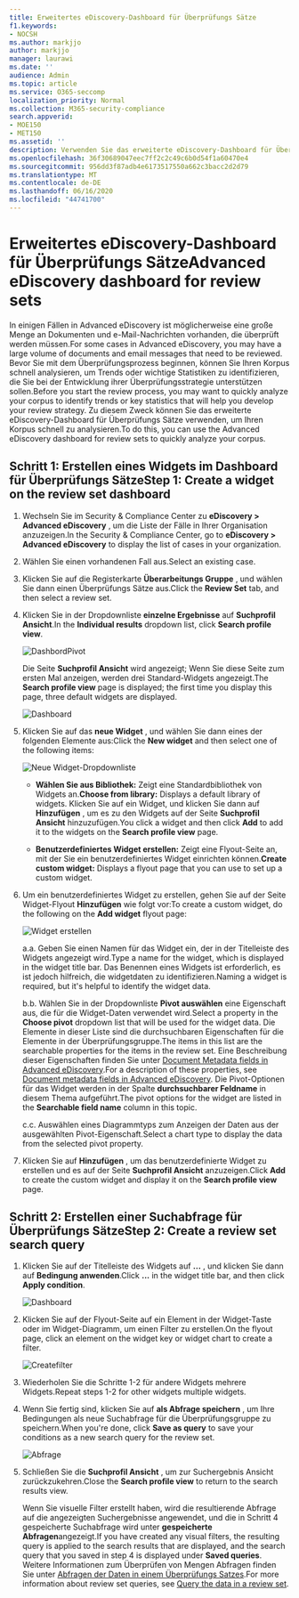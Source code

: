 ```yaml
---
title: Erweitertes eDiscovery-Dashboard für Überprüfungs Sätze
f1.keywords:
- NOCSH
ms.author: markjjo
author: markjjo
manager: laurawi
ms.date: ''
audience: Admin
ms.topic: article
ms.service: O365-seccomp
localization_priority: Normal
ms.collection: M365-security-compliance
search.appverid:
- MOE150
- MET150
ms.assetid: ''
description: Verwenden Sie das erweiterte eDiscovery-Dashboard für Überprüfungs Sätze, um Ihren Korpus schnell zu analysieren, um Trends oder wichtige Statistiken zu identifizieren, mit denen Sie Ihre Überprüfungsstrategie entwickeln können.
ms.openlocfilehash: 36f30689047eec7ff2c2c49c6b0d54f1a60470e4
ms.sourcegitcommit: 956dd3f87adb4e6173517550a662c3bacc2d2d79
ms.translationtype: MT
ms.contentlocale: de-DE
ms.lasthandoff: 06/16/2020
ms.locfileid: "44741700"
---
```

# <a name="advanced-ediscovery-dashboard-for-review-sets"></a><span data-ttu-id="c4bea-103">Erweitertes eDiscovery-Dashboard für Überprüfungs Sätze</span><span class="sxs-lookup"><span data-stu-id="c4bea-103">Advanced eDiscovery dashboard for review sets</span></span>

<span data-ttu-id="c4bea-104">In einigen Fällen in Advanced eDiscovery ist möglicherweise eine große Menge an Dokumenten und e-Mail-Nachrichten vorhanden, die überprüft werden müssen.</span><span class="sxs-lookup"><span data-stu-id="c4bea-104">For some cases in Advanced eDiscovery, you may have a large volume of documents and email messages that need to be reviewed.</span></span> <span data-ttu-id="c4bea-105">Bevor Sie mit dem Überprüfungsprozess beginnen, können Sie Ihren Korpus schnell analysieren, um Trends oder wichtige Statistiken zu identifizieren, die Sie bei der Entwicklung ihrer Überprüfungsstrategie unterstützen sollen.</span><span class="sxs-lookup"><span data-stu-id="c4bea-105">Before you start the review process, you may want to quickly analyze your corpus to identify trends or key statistics that will help you develop your review strategy.</span></span> <span data-ttu-id="c4bea-106">Zu diesem Zweck können Sie das erweiterte eDiscovery-Dashboard für Überprüfungs Sätze verwenden, um Ihren Korpus schnell zu analysieren.</span><span class="sxs-lookup"><span data-stu-id="c4bea-106">To do this, you can use the Advanced eDiscovery dashboard for review sets to quickly analyze your corpus.</span></span>

## <a name="step-1-create-a-widget-on-the-review-set-dashboard"></a><span data-ttu-id="c4bea-107">Schritt 1: Erstellen eines Widgets im Dashboard für Überprüfungs Sätze</span><span class="sxs-lookup"><span data-stu-id="c4bea-107">Step 1: Create a widget on the review set dashboard</span></span>

1. <span data-ttu-id="c4bea-108">Wechseln Sie im Security & Compliance Center zu **eDiscovery > Advanced eDiscovery** , um die Liste der Fälle in Ihrer Organisation anzuzeigen.</span><span class="sxs-lookup"><span data-stu-id="c4bea-108">In the Security & Compliance Center, go to **eDiscovery > Advanced eDiscovery** to display the list of cases in your organization.</span></span>
  
2. <span data-ttu-id="c4bea-109">Wählen Sie einen vorhandenen Fall aus.</span><span class="sxs-lookup"><span data-stu-id="c4bea-109">Select an existing case.</span></span>
  
3. <span data-ttu-id="c4bea-110">Klicken Sie auf die Registerkarte **Überarbeitungs Gruppe** , und wählen Sie dann einen Überprüfungs Sätze aus.</span><span class="sxs-lookup"><span data-stu-id="c4bea-110">Click the **Review Set** tab, and then select a review set.</span></span>
  
4. <span data-ttu-id="c4bea-111">Klicken Sie in der Dropdownliste **einzelne Ergebnisse** auf **Suchprofil Ansicht**.</span><span class="sxs-lookup"><span data-stu-id="c4bea-111">In the **Individual results** dropdown list, click **Search profile view**.</span></span> 

   ![DashbordPivot](../media/dashboardpivot.png)

   <span data-ttu-id="c4bea-113">Die Seite **Suchprofil Ansicht** wird angezeigt; Wenn Sie diese Seite zum ersten Mal anzeigen, werden drei Standard-Widgets angezeigt.</span><span class="sxs-lookup"><span data-stu-id="c4bea-113">The **Search profile view** page is displayed; the first time you display this page, three default widgets are displayed.</span></span>

   ![Dashboard](../media/dashboardonly.png)
  
5. <span data-ttu-id="c4bea-115">Klicken Sie auf das **neue Widget** , und wählen Sie dann eines der folgenden Elemente aus:</span><span class="sxs-lookup"><span data-stu-id="c4bea-115">Click the **New  widget** and then select one of the following items:</span></span>

   ![Neue Widget-Dropdownliste](../media/NewWidgetDropdownBox.png)

   - <span data-ttu-id="c4bea-117">**Wählen Sie aus Bibliothek:** Zeigt eine Standardbibliothek von Widgets an.</span><span class="sxs-lookup"><span data-stu-id="c4bea-117">**Choose from library:** Displays a default library of widgets.</span></span> <span data-ttu-id="c4bea-118">Klicken Sie auf ein Widget, und klicken Sie dann auf **Hinzufügen** , um es zu den Widgets auf der Seite **Suchprofil Ansicht** hinzuzufügen.</span><span class="sxs-lookup"><span data-stu-id="c4bea-118">You click a widget and then click **Add** to add it to the widgets on the **Search profile view** page.</span></span>
  
   - <span data-ttu-id="c4bea-119">**Benutzerdefiniertes Widget erstellen:** Zeigt eine Flyout-Seite an, mit der Sie ein benutzerdefiniertes Widget einrichten können.</span><span class="sxs-lookup"><span data-stu-id="c4bea-119">**Create custom widget:** Displays a flyout page that you can use to set up a custom widget.</span></span> 

6. <span data-ttu-id="c4bea-120">Um ein benutzerdefiniertes Widget zu erstellen, gehen Sie auf der Seite Widget-Flyout **Hinzufügen** wie folgt vor:</span><span class="sxs-lookup"><span data-stu-id="c4bea-120">To create a custom widget, do the following on the **Add widget** flyout page:</span></span>

   ![Widget erstellen](../media/addwidget.png)

    <span data-ttu-id="c4bea-122">a.</span><span class="sxs-lookup"><span data-stu-id="c4bea-122">a.</span></span> <span data-ttu-id="c4bea-123">Geben Sie einen Namen für das Widget ein, der in der Titelleiste des Widgets angezeigt wird.</span><span class="sxs-lookup"><span data-stu-id="c4bea-123">Type a name for the widget, which is displayed in the widget title bar.</span></span> <span data-ttu-id="c4bea-124">Das Benennen eines Widgets ist erforderlich, es ist jedoch hilfreich, die widgetdaten zu identifizieren.</span><span class="sxs-lookup"><span data-stu-id="c4bea-124">Naming a widget is required, but it's helpful to identify the widget data.</span></span>

    <span data-ttu-id="c4bea-125">b.</span><span class="sxs-lookup"><span data-stu-id="c4bea-125">b.</span></span> <span data-ttu-id="c4bea-126">Wählen Sie in der Dropdownliste **Pivot auswählen** eine Eigenschaft aus, die für die Widget-Daten verwendet wird.</span><span class="sxs-lookup"><span data-stu-id="c4bea-126">Select a property in the **Choose pivot** dropdown list that will be used for the widget data.</span></span> <span data-ttu-id="c4bea-127">Die Elemente in dieser Liste sind die durchsuchbaren Eigenschaften für die Elemente in der Überprüfungsgruppe.</span><span class="sxs-lookup"><span data-stu-id="c4bea-127">The items in this list are the searchable properties for the items in the review set.</span></span> <span data-ttu-id="c4bea-128">Eine Beschreibung dieser Eigenschaften finden Sie unter [Document Metadata fields in Advanced eDiscovery](document-metadata-fields-in-Advanced-eDiscovery.md).</span><span class="sxs-lookup"><span data-stu-id="c4bea-128">For a description of these properties, see [Document metadata fields in Advanced eDiscovery](document-metadata-fields-in-Advanced-eDiscovery.md).</span></span> <span data-ttu-id="c4bea-129">Die Pivot-Optionen für das Widget werden in der Spalte **durchsuchbarer Feldname** in diesem Thema aufgeführt.</span><span class="sxs-lookup"><span data-stu-id="c4bea-129">The pivot options for the widget are listed in the **Searchable field name** column in this topic.</span></span>

    <span data-ttu-id="c4bea-130">c.</span><span class="sxs-lookup"><span data-stu-id="c4bea-130">c.</span></span> <span data-ttu-id="c4bea-131">Auswählen eines Diagrammtyps zum Anzeigen der Daten aus der ausgewählten Pivot-Eigenschaft.</span><span class="sxs-lookup"><span data-stu-id="c4bea-131">Select a chart type to display the data from the selected pivot property.</span></span>

  6. <span data-ttu-id="c4bea-132">Klicken Sie auf **Hinzufügen** , um das benutzerdefinierte Widget zu erstellen und es auf der Seite **Suchprofil Ansicht** anzuzeigen.</span><span class="sxs-lookup"><span data-stu-id="c4bea-132">Click **Add** to create the custom widget and display it on the **Search profile view** page.</span></span>

## <a name="step-2-create-a-review-set-search-query"></a><span data-ttu-id="c4bea-133">Schritt 2: Erstellen einer Suchabfrage für Überprüfungs Sätze</span><span class="sxs-lookup"><span data-stu-id="c4bea-133">Step 2: Create a review set search query</span></span>

1. <span data-ttu-id="c4bea-134">Klicken Sie auf der Titelleiste des Widgets auf **...** , und klicken Sie dann auf **Bedingung anwenden**.</span><span class="sxs-lookup"><span data-stu-id="c4bea-134">Click **...** in the widget title bar, and then click **Apply condition**.</span></span>

   ![Dashboard](../media/searchprofilehome.png)

2. <span data-ttu-id="c4bea-136">Klicken Sie auf der Flyout-Seite auf ein Element in der Widget-Taste oder im Widget-Diagramm, um einen Filter zu erstellen.</span><span class="sxs-lookup"><span data-stu-id="c4bea-136">On the flyout page, click an element on the widget key or widget chart to create a filter.</span></span>

   ![Createfilter](../media/applyconditionfilter.png)

3. <span data-ttu-id="c4bea-138">Wiederholen Sie die Schritte 1-2 für andere Widgets mehrere Widgets.</span><span class="sxs-lookup"><span data-stu-id="c4bea-138">Repeat steps 1-2 for other widgets multiple widgets.</span></span> 

4. <span data-ttu-id="c4bea-139">Wenn Sie fertig sind, klicken Sie auf **als Abfrage speichern** , um Ihre Bedingungen als neue Suchabfrage für die Überprüfungsgruppe zu speichern.</span><span class="sxs-lookup"><span data-stu-id="c4bea-139">When you're done, click **Save as query** to save your conditions as a new search query for the review set.</span></span>

   ![Abfrage](../media/savequery.png)

5. <span data-ttu-id="c4bea-141">Schließen Sie die **Suchprofil Ansicht** , um zur Suchergebnis Ansicht zurückzukehren.</span><span class="sxs-lookup"><span data-stu-id="c4bea-141">Close the **Search profile view** to return to the search results view.</span></span>

   <span data-ttu-id="c4bea-142">Wenn Sie visuelle Filter erstellt haben, wird die resultierende Abfrage auf die angezeigten Suchergebnisse angewendet, und die in Schritt 4 gespeicherte Suchabfrage wird unter **gespeicherte Abfragen**angezeigt.</span><span class="sxs-lookup"><span data-stu-id="c4bea-142">If you have created any visual filters, the resulting query is applied to the search results that are displayed, and the search query that you saved in step 4 is displayed under **Saved queries**.</span></span> <span data-ttu-id="c4bea-143">Weitere Informationen zum Überprüfen von Mengen Abfragen finden Sie unter [Abfragen der Daten in einem Überprüfungs Satzes](review-set-search.md).</span><span class="sxs-lookup"><span data-stu-id="c4bea-143">For more information about review set queries, see [Query the data in a review set](review-set-search.md).</span></span>
